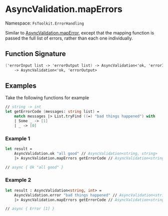 # AsyncValidation.mapErrors

Namespace: `FsToolkit.ErrorHandling`

Similar to [AsyncValidation.mapError](../asyncValidation/mapError.md), except that the mapping function is passed the full list of errors, rather than each one individually.

## Function Signature

```fsharp
('errorInput list -> 'errorOutput list) -> AsyncValidation<'ok, 'errorInput> 
    -> AsyncValidation<'ok, 'errorOutput>
```

## Examples

Take the following functions for example

```fsharp
// string -> int
let getErrorCode (messages: string list) =
    match messages |> List.tryFind ((=) "bad things happened") with
    | Some _ -> [1]
    | _ -> [0]
```

### Example 1

```fsharp
let result =
    AsyncValidation.ok "all good" // AsyncValidation<string, string>
    |> AsyncValidation.mapErrors getErrorCode // AsyncValidation<string, int>

// async { Ok "all good" }
```

### Example 2

```fsharp
let result : AsyncValidation<string, int> =
    AsyncValidation.error "bad things happened" // AsyncValidation<string, string>
    |> AsyncValidation.mapErrors getErrorCode // AsyncValidation<string, int>

// async { Error [1] }
```
